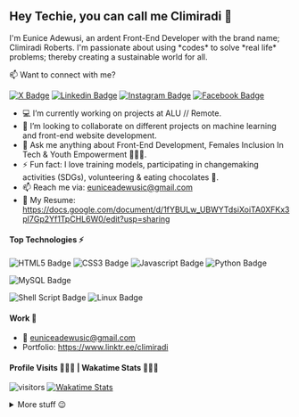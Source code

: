 ## Hey Techie, you can call me Climiradi 👋

I'm Eunice Adewusi, an ardent Front-End Developer with the brand name; Climiradi Roberts. I'm passionate about using \*codes\* to solve \*real life\* problems; thereby creating a sustainable world for all.

:mailbox: Want to connect with me?

[![X Badge](https://img.shields.io/badge/-TechieClimi_-1ca0f1?style=flat&labelColor=1ca0f1&logo=x&logoColor=white)](https://x.com/TechieClimi_) [![Linkedin Badge](https://img.shields.io/badge/-Eunice_Adewusi-0e76a8?style=flat&labelColor=0e76a8&logo=linkedin&logoColor=white)](https://www.linkedin.com/in/euniceadewusic/) [![Instagram Badge](https://img.shields.io/badge/-climiradiroberts-e84393?style=flat&labelColor=e84393&logo=instagram&logoColor=white)](https://instagram.com/climiradiroberts) [![Facebook Badge](https://img.shields.io/badge/-Climiradi_Roberts-3b5998?style=flat&labelColor=3b5998&logo=facebook&logoColor=white)](https://facebook.com/climiradi)

- 💻 I’m currently working on projects at ALU // Remote.
- 💞️ I’m looking to collaborate on different projects on machine learning and front-end website development.
- 💬 Ask me anything about Front-End Development, Females Inclusion In Tech & Youth Empowerment 👩‍🎓👩‍.
- ⚡ Fun fact: I love training models, participating in changemaking activities (SDGs), volunteering & eating chocolates 🍫.
- 📫 Reach me via: euniceadewusic@gmail.com
- 📄 My Resume: https://docs.google.com/document/d/1fYBULw_UBWYTdsiXoiTA0XFKx3pl7Gp2Yf1TpCHL6W0/edit?usp=sharing

#### Top Technologies ⚡️

![HTML5 Badge](https://img.shields.io/badge/-html5-E34F26?style=for-the-badge&labelColor=black&logo=html5&logoColor=E34F26) ![CSS3 Badge](https://img.shields.io/badge/-css3-1572B6?style=for-the-badge&labelColor=black&logo=css3&logoColor=1572B6) ![Javascript Badge](https://img.shields.io/badge/-Javascript-F0DB4F?style=for-the-badge&labelColor=black&logo=javascript&logoColor=F0DB4F) ![Python Badge](https://img.shields.io/badge/-python-1572B6?style=for-the-badge&labelColor=black&logo=python&logoColor=1572B6)

![MySQL Badge](https://img.shields.io/badge/MySQL-4479A1?style=for-the-badge&logo=mysql&logoColor=white)

![Shell Script Badge](https://img.shields.io/badge/shell_script-%23121011.svg?style=for-the-badge&logo=gnu-bash&logoColor=white) ![Linux Badge](https://img.shields.io/badge/Linux-FCC624?style=for-the-badge&logo=linux&logoColor=black)

#### Work 💼

- :email: euniceadewusic@gmail.com
- Portfolio: https://www.linktr.ee/climiradi

#### Profile Visits 🧑‍🤝‍🧑 | Wakatime Stats 🚶🏾‍♂️ 

![visitors](https://komarev.com/ghpvc/?username=eadewusic)  [![Wakatime Stats](https://wakatime.com/badge/user/e0f94f67-76a1-427a-8dc0-b0316660e9de.svg)](https://wakatime.com/@e0f94f67-76a1-427a-8dc0-b0316660e9de)


<details>
<summary>
  More stuff 😉 
</summary>

#### Coderank Stats 😅
![Coderank Stats](https://cr-ss-service.azurewebsites.net/api/ScreenShot?widget=summary&username=climiradiroberts)

#### Github Stats 😁
![Github stats](https://github-readme-stats.vercel.app/api?username=eadewusic&count_private=true&theme=dark&hide=contribs,issues)

</details>

